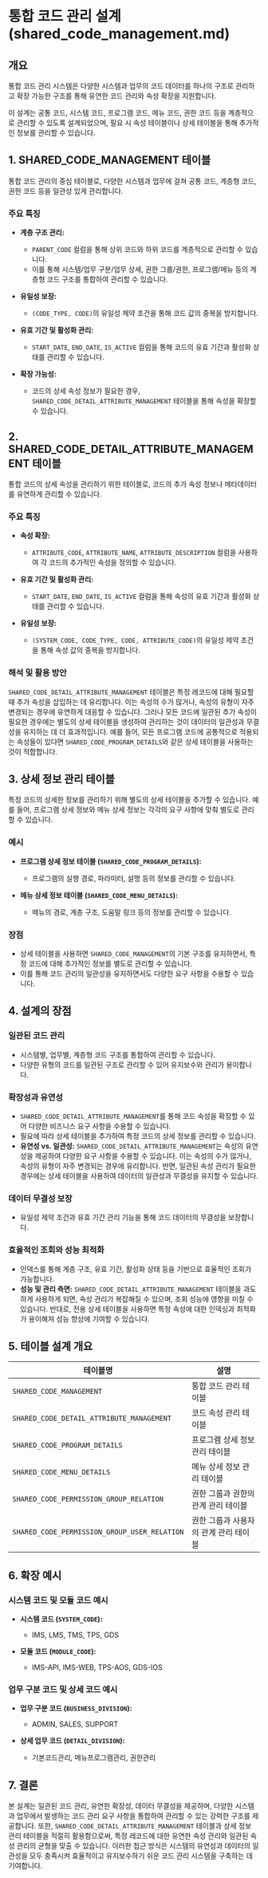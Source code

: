 # 통합 코드 관리 설계 (shared_code_management.md)

## 개요
통합 코드 관리 시스템은 다양한 시스템과 업무의 코드 데이터를 하나의 구조로 관리하고 확장 가능한 구조를 통해 유연한 코드 관리와 속성 확장을 지원합니다.

이 설계는 공통 코드, 시스템 코드, 프로그램 코드, 메뉴 코드, 권한 코드 등을 계층적으로 관리할 수 있도록 설계되었으며, 필요 시 속성 테이블이나 상세 테이블을 통해 추가적인 정보를 관리할 수 있습니다.

## 1. SHARED_CODE_MANAGEMENT 테이블
통합 코드 관리의 중심 테이블로, 다양한 시스템과 업무에 걸쳐 공통 코드, 계층형 코드, 권한 코드 등을 일관성 있게 관리합니다.

### 주요 특징

- **계층 구조 관리:**
    - `PARENT_CODE` 컬럼을 통해 상위 코드와 하위 코드를 계층적으로 관리할 수 있습니다.
    - 이를 통해 시스템/업무 구분/업무 상세, 권한 그룹/권한, 프로그램/메뉴 등의 계층형 코드 구조를 통합하여 관리할 수 있습니다.

- **유일성 보장:**
    - `(CODE_TYPE, CODE)`의 유일성 제약 조건을 통해 코드 값의 중복을 방지합니다.

- **유효 기간 및 활성화 관리:**
    - `START_DATE`, `END_DATE`, `IS_ACTIVE` 컬럼을 통해 코드의 유효 기간과 활성화 상태를 관리할 수 있습니다.

- **확장 가능성:**
    - 코드의 상세 속성 정보가 필요한 경우, `SHARED_CODE_DETAIL_ATTRIBUTE_MANAGEMENT` 테이블을 통해 속성을 확장할 수 있습니다.

## 2. SHARED_CODE_DETAIL_ATTRIBUTE_MANAGEMENT 테이블
통합 코드의 상세 속성을 관리하기 위한 테이블로, 코드의 추가 속성 정보나 메타데이터를 유연하게 관리할 수 있습니다.

### 주요 특징

- **속성 확장:**
    - `ATTRIBUTE_CODE`, `ATTRIBUTE_NAME`, `ATTRIBUTE_DESCRIPTION` 컬럼을 사용하여 각 코드의 추가적인 속성을 정의할 수 있습니다.

- **유효 기간 및 활성화 관리:**
    - `START_DATE`, `END_DATE`, `IS_ACTIVE` 컬럼을 통해 속성의 유효 기간과 활성화 상태를 관리할 수 있습니다.

- **유일성 보장:**
    - `(SYSTEM_CODE, CODE_TYPE, CODE, ATTRIBUTE_CODE)`의 유일성 제약 조건을 통해 속성 값의 중복을 방지합니다.

### 해석 및 활용 방안
`SHARED_CODE_DETAIL_ATTRIBUTE_MANAGEMENT` 테이블은 특정 레코드에 대해 필요할 때 추가 속성을 삽입하는 데 유리합니다. 이는 속성의 수가 많거나, 속성의 유형이 자주 변경되는 경우에 유연하게 대응할 수 있습니다. 그러나 모든 코드에 일관된 추가 속성이 필요한 경우에는 별도의 상세 테이블을 생성하여 관리하는 것이 데이터의 일관성과 무결성을 유지하는 데 더 효과적입니다. 예를 들어, 모든 프로그램 코드에 공통적으로 적용되는 속성들이 있다면 `SHARED_CODE_PROGRAM_DETAILS`와 같은 상세 테이블을 사용하는 것이 적합합니다.

## 3. 상세 정보 관리 테이블
특정 코드의 상세한 정보를 관리하기 위해 별도의 상세 테이블을 추가할 수 있습니다. 예를 들어, 프로그램 상세 정보와 메뉴 상세 정보는 각각의 요구 사항에 맞춰 별도로 관리할 수 있습니다.

### 예시

- **프로그램 상세 정보 테이블 (`SHARED_CODE_PROGRAM_DETAILS`):**
    - 프로그램의 실행 경로, 파라미터, 설명 등의 정보를 관리할 수 있습니다.

- **메뉴 상세 정보 테이블 (`SHARED_CODE_MENU_DETAILS`):**
    - 메뉴의 경로, 계층 구조, 도움말 링크 등의 정보를 관리할 수 있습니다.

### 장점
- 상세 테이블을 사용하면 `SHARED_CODE_MANAGEMENT`의 기본 구조를 유지하면서, 특정 코드에 대해 추가적인 정보를 별도로 관리할 수 있습니다.
- 이를 통해 코드 관리의 일관성을 유지하면서도 다양한 요구 사항을 수용할 수 있습니다.

## 4. 설계의 장점

### 일관된 코드 관리
- 시스템별, 업무별, 계층형 코드 구조를 통합하여 관리할 수 있습니다.
- 다양한 유형의 코드를 일관된 구조로 관리할 수 있어 유지보수와 관리가 용이합니다.

### 확장성과 유연성
- `SHARED_CODE_DETAIL_ATTRIBUTE_MANAGEMENT`를 통해 코드 속성을 확장할 수 있어 다양한 비즈니스 요구 사항을 수용할 수 있습니다.
- 필요에 따라 상세 테이블을 추가하여 특정 코드의 상세 정보를 관리할 수 있습니다.
- **유연성 vs. 일관성:** `SHARED_CODE_DETAIL_ATTRIBUTE_MANAGEMENT`는 속성의 유연성을 제공하여 다양한 요구 사항을 수용할 수 있습니다. 이는 속성의 수가 많거나, 속성의 유형이 자주 변경되는 경우에 유리합니다. 반면, 일관된 속성 관리가 필요한 경우에는 상세 테이블을 사용하여 데이터의 일관성과 무결성을 유지할 수 있습니다.

### 데이터 무결성 보장
- 유일성 제약 조건과 유효 기간 관리 기능을 통해 코드 데이터의 무결성을 보장합니다.

### 효율적인 조회와 성능 최적화
- 인덱스를 통해 계층 구조, 유효 기간, 활성화 상태 등을 기반으로 효율적인 조회가 가능합니다.
- **성능 및 관리 측면:** `SHARED_CODE_DETAIL_ATTRIBUTE_MANAGEMENT` 테이블을 과도하게 사용하게 되면, 속성 관리가 복잡해질 수 있으며, 조회 성능에 영향을 미칠 수 있습니다. 반대로, 전용 상세 테이블을 사용하면 특정 속성에 대한 인덱싱과 최적화가 용이해져 성능 향상에 기여할 수 있습니다.

## 5. 테이블 설계 개요

| 테이블명                                   | 설명                                |
| ------------------------------------------ | ----------------------------------- |
| `SHARED_CODE_MANAGEMENT`                   | 통합 코드 관리 테이블               |
| `SHARED_CODE_DETAIL_ATTRIBUTE_MANAGEMENT`  | 코드 속성 관리 테이블               |
| `SHARED_CODE_PROGRAM_DETAILS`              | 프로그램 상세 정보 관리 테이블      |
| `SHARED_CODE_MENU_DETAILS`                 | 메뉴 상세 정보 관리 테이블          |
| `SHARED_CODE_PERMISSION_GROUP_RELATION`     | 권한 그룹과 권한의 관계 관리 테이블   |
| `SHARED_CODE_PERMISSION_GROUP_USER_RELATION`| 권한 그룹과 사용자의 관계 관리 테이블|

## 6. 확장 예시

### 시스템 코드 및 모듈 코드 예시

- **시스템 코드 (`SYSTEM_CODE`):**
    - IMS, LMS, TMS, TPS, GDS

- **모듈 코드 (`MODULE_CODE`):**
    - IMS-API, IMS-WEB, TPS-AOS, GDS-IOS

### 업무 구분 코드 및 상세 코드 예시

- **업무 구분 코드 (`BUSINESS_DIVISION`):**
    - ADMIN, SALES, SUPPORT

- **상세 업무 코드 (`DETAIL_DIVISION`):**
    - 기본코드관리, 메뉴프로그램관리, 권한관리

## 7. 결론
본 설계는 일관된 코드 관리, 유연한 확장성, 데이터 무결성을 제공하며, 다양한 시스템과 업무에서 발생하는 코드 관리 요구 사항을 통합하여 관리할 수 있는 강력한 구조를 제공합니다. 또한, `SHARED_CODE_DETAIL_ATTRIBUTE_MANAGEMENT` 테이블과 상세 정보 관리 테이블을 적절히 활용함으로써, 특정 레코드에 대한 유연한 속성 관리와 일관된 속성 관리의 균형을 맞출 수 있습니다. 이러한 접근 방식은 시스템의 유연성과 데이터의 일관성을 모두 충족시켜 효율적이고 유지보수하기 쉬운 코드 관리 시스템을 구축하는 데 기여합니다.
